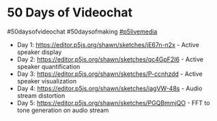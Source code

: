# 50 Days of Videochat

#50daysofvideochat #50daysofmaking [#p5livemedia](https://github.com/vanevery/p5livemedia)

- Day 1: https://editor.p5js.org/shawn/sketches/jE67n-n2x - Active speaker display
- Day 2: https://editor.p5js.org/shawn/sketches/qc4GpF2I6 - Active speaker quantification
- Day 3: https://editor.p5js.org/shawn/sketches/P-ccnhzdd - Active speaker visualization
- Day 4: https://editor.p5js.org/shawn/sketches/iagVW-48s - Audio stream distortion
- Day 5: https://editor.p5js.org/shawn/sketches/PGQBmmjQO - FFT to tone generation on audio stream



